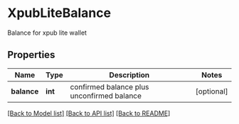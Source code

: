 # XpubLiteBalance

Balance for xpub lite wallet
## Properties
Name | Type | Description | Notes
------------ | ------------- | ------------- | -------------
**balance** | **int** | confirmed balance plus unconfirmed balance | [optional] 

[[Back to Model list]](../README.md#documentation-for-models) [[Back to API list]](../README.md#documentation-for-api-endpoints) [[Back to README]](../README.md)


